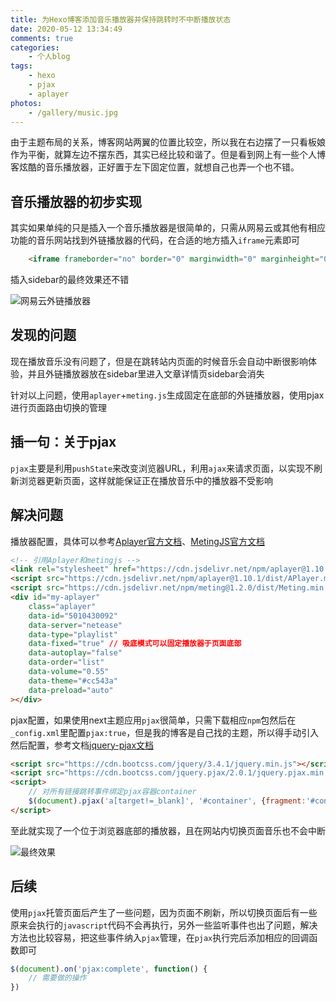```yaml
---
title: 为Hexo博客添加音乐播放器并保持跳转时不中断播放状态
date: 2020-05-12 13:34:49
comments: true
categories:
	- 个人blog
tags:
	- hexo
	- pjax
	- aplayer
photos:
	- /gallery/music.jpg
---
```


由于主题布局的关系，博客网站两翼的位置比较空，所以我在右边摆了一只看板娘作为平衡，就算左边不摆东西，其实已经比较和谐了。但是看到网上有一些个人博客炫酷的音乐播放器，正好置于左下固定位置，就想自己也弄一个也不错。

<!-- more -->

## 音乐播放器的初步实现

其实如果单纯的只是插入一个音乐播放器是很简单的，只需从网易云或其他有相应功能的音乐网站找到外链播放器的代码，在合适的地方插入`iframe`元素即可

```html
    <iframe frameborder="no" border="0" marginwidth="0" marginheight="0" width=330 height=86 src="//music.163.com/outchain/player?type=2&id=29751583&auto=1&height=66"></iframe>
```

插入sidebar的最终效果还不错

![网易云外链播放器](/img/aplayer/netease.jpg)

## 发现的问题

现在播放音乐没有问题了，但是在跳转站内页面的时候音乐会自动中断很影响体验，并且外链播放器放在sidebar里进入文章详情页sidebar会消失

针对以上问题，使用`aplayer`+`meting.js`生成固定在底部的外链播放器，使用pjax进行页面路由切换的管理

## 插一句：关于pjax

`pjax`主要是利用`pushState`来改变浏览器URL，利用`ajax`来请求页面，以实现不刷新浏览器更新页面，这样就能保证正在播放音乐中的播放器不受影响

## 解决问题

播放器配置，具体可以参考[Aplayer官方文档](https://aplayer.js.org/#/zh-Hans/)、[MetingJS官方文档](https://github.com/metowolf/MetingJS/tree/v1.2)

```html
<!-- 引用Aplayer和metingjs -->
<link rel="stylesheet" href="https://cdn.jsdelivr.net/npm/aplayer@1.10.1/dist/APlayer.min.css">
<script src="https://cdn.jsdelivr.net/npm/aplayer@1.10.1/dist/APlayer.min.js"></script>
<script src="https://cdn.jsdelivr.net/npm/meting@1.2.0/dist/Meting.min.js"></script>
<div id="my-aplayer"
	class="aplayer" 
	data-id="5010430092" 
	data-server="netease" 
	data-type="playlist" 
	data-fixed="true" // 吸底模式可以固定播放器于页面底部
	data-autoplay="false" 
	data-order="list" 
	data-volume="0.55" 
	data-theme="#cc543a" 
	data-preload="auto" 
></div>
```

pjax配置，如果使用next主题应用`pjax`很简单，只需下载相应`npm`包然后在`_config.xml`里配置`pjax:true`，但是我的博客是自己找的主题，所以得手动引入然后配置，参考文档[jquery-pjax文档](http://bsify.admui.com/jquery-pjax/)

```html
<script src="https://cdn.bootcss.com/jquery/3.4.1/jquery.min.js"></script>
<script src="https://cdn.bootcss.com/jquery.pjax/2.0.1/jquery.pjax.min.js"></script>
<script>
	// 对所有链接跳转事件绑定pjax容器container
	$(document).pjax('a[target!=_blank]', '#container', {fragment:'#container', timeout:8000})
</script>

```
至此就实现了一个位于浏览器底部的播放器，且在网站内切换页面音乐也不会中断

![最终效果](/img/aplayer/aplayer.jpg)

## 后续

使用`pjax`托管页面后产生了一些问题，因为页面不刷新，所以切换页面后有一些原来会执行的`javascript`代码不会再执行，另外一些监听事件也出了问题，解决方法也比较容易，把这些事件纳入`pjax`管理，在`pjax`执行完后添加相应的回调函数即可

```javascript
$(document).on('pjax:complete', function() {
    // 需要做的操作
})
```